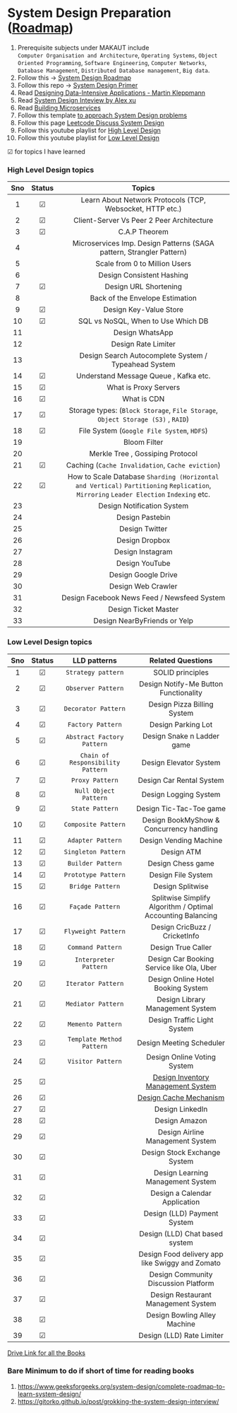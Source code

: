 # System Design Preparation ([Roadmap](https://www.geeksforgeeks.org/system-design/complete-roadmap-to-learn-system-design/))

1. Prerequisite subjects under MAKAUT include </br>
    `Computer Organisation and Architecture`, `Operating Systems`, `Object Oriented Programming`, `Software Engineering`, `Computer Networks`, `Database Management`, `Distributed Database management`, `Big data`.
2. Follow this -> [System Design Roadmap](https://roadmap.sh/system-design)
3. Follow this repo -> [System Design Primer](https://github.com/donnemartin/system-design-primer)
4. Read [Designing Data-Intensive Applications - Martin Kleppmann](https://drive.google.com/file/d/16LnNNlZ_dHyYEKL9IrUaX4oSwg7WgnKv/view?usp=drive_link)
5. Read [System Design Inteview by Alex xu](https://drive.google.com/file/d/1ka3Vd5jk0zJVIlzlHGJ-4qfUhutPsMCp/view?usp=drive_link)
6. Read [Building Microservices](https://drive.google.com/file/d/1KznVYSWwxSm9yyeSQu2AD_eLNU7Jl1tx/view?usp=drive_link)
7. Follow this template [to approach System Design problems](https://leetcode.com/discuss/career/229177/My-System-Design-Template)
8. Follow this page [Leetcode Discuss System Design](https://leetcode.com/discuss/interview-question/system-design?currentPage=1&orderBy=hot&query=)
9. Follow this youtube playlist for [High Level Design](https://youtube.com/playlist?list=PL6W8uoQQ2c63W58rpNFDwdrBnq5G3EfT7)
10. Follow this youtube playlist for [Low Level Design](https://youtube.com/playlist?list=PL6W8uoQQ2c61X_9e6Net0WdYZidm7zooW)

&#x2611; for topics I have learned

### High Level Design topics

|Sno|Status|Topics|
|:--:|:--:|:--:|
|1|&#x2611;| Learn About Network Protocols (TCP, Websocket, HTTP etc.) |
|2|&#x2611;| Client-Server Vs Peer 2 Peer Architecture |
|3|&#x2611;| C.A.P Theorem |
|4|| Microservices Imp. Design Patterns (SAGA pattern, Strangler Pattern) |
|5|| Scale from 0 to Million Users |
|6|| Design Consistent Hashing |
|7|&#x2611;| Design URL Shortening |
|8|| Back of the Envelope Estimation |
|9|&#x2611;| Design Key-Value Store |
|10|&#x2611;| SQL vs NoSQL, When to Use Which DB |
|11|| Design WhatsApp |
|12|| Design Rate Limiter |
|13|| Design Search Autocomplete System / Typeahead System |
|14|&#x2611;| Understand Message Queue , Kafka etc. |
|15|&#x2611;| What is Proxy Servers |
|16|&#x2611;| What is CDN |
|17|&#x2611;| Storage types: (`Block Storage`, `File Storage`, `Object Storage (S3)` , `RAID`) |
|18|&#x2611;| File System (`Google File System`, `HDFS`) |
|19|| Bloom Filter |
|20|| Merkle Tree , Gossiping Protocol |
|21|&#x2611;| Caching (`Cache Invalidation`, `Cache eviction`) |
|22|&#x2611;| How to Scale Database `Sharding (Horizontal and Vertical)` `Partitioning` `Replication`, `Mirroring` `Leader Election` `Indexing` etc. |
|23|| Design Notification System |
|24|| Design Pastebin |
|25|| Design Twitter |
|26|| Design Dropbox |
|27|| Design Instagram |
|28|| Design YouTube |
|29|| Design Google Drive |
|30|| Design Web Crawler |
|31|| Design Facebook News Feed / Newsfeed System |
|32|| Design Ticket Master |
|33|| Design NearByFriends or Yelp |

### Low Level Design topics

| Sno | Status | LLD patterns | Related Questions |
|:--:|:--:|:--:|:--:|
|1 |&#x2611; | `Strategy pattern` | SOLID principles |
|2 |&#x2611; | `Observer Pattern` | Design Notify-Me Button Functionality |
|3 |&#x2611; | `Decorator Pattern` | Design  Pizza Billing System |
|4 |&#x2611; | `Factory Pattern` | Design  Parking Lot |
|5 |&#x2611; | `Abstract Factory Pattern` | Design  Snake n Ladder game |
|6 |&#x2611; | `Chain of Responsibility Pattern` | Design Elevator System |
|7 |&#x2611; | `Proxy Pattern` | Design Car Rental System |
|8 |&#x2611; | `Null Object Pattern` | Design Logging System |
|9 |&#x2611; | `State Pattern` | Design Tic-Tac-Toe game |
|10|&#x2611; | `Composite Pattern` | Design BookMyShow & Concurrency handling |
|11|&#x2611; | `Adapter Pattern` | Design Vending Machine |
|12|&#x2611; | `Singleton Pattern` | Design ATM |
|13|&#x2611; | `Builder Pattern` | Design Chess game |
|14|&#x2611; | `Prototype Pattern` | Design File System |
|15|&#x2611; | `Bridge Pattern` | Design Splitwise |
|16|&#x2611; | `Façade Pattern` | Splitwise Simplify Algorithm / Optimal Accounting Balancing |
|17|&#x2611; | `Flyweight Pattern` | Design CricBuzz / CricketInfo |
|18|&#x2611; | `Command Pattern` | Design True Caller |
|19|&#x2611; | `Interpreter Pattern` | Design Car Booking Service like Ola, Uber |
|20|&#x2611; | `Iterator Pattern` | Design Online Hotel Booking System |
|21|&#x2611; | `Mediator Pattern` | Design Library Management System |
|22|&#x2611; | `Memento Pattern` | Design  Traffic Light System |
|23|&#x2611; | `Template Method Pattern` | Design Meeting Scheduler |
|24|&#x2611; | `Visitor Pattern` | Design Online Voting System |
|25|&#x2611; | | [Design Inventory Management System](https://www.interviewready.io/blog/low-level-system-design-of-an-inventory-management-system) |
|26|&#x2611; | | [Design Cache Mechanism](https://www.youtube.com/watch?v=B7iCXl_KSoM) |
|27|&#x2611; | | Design LinkedIn |
|28|&#x2611; | | Design Amazon |
|29|&#x2611; | | Design Airline Management System |
|30|&#x2611; | | Design Stock Exchange System |
|31|&#x2611; | | Design Learning Management System |
|32|&#x2611; | | Design a Calendar Application |
|33|&#x2611; | | Design (LLD) Payment System |
|34|&#x2611; | | Design (LLD) Chat based system |
|35|&#x2611; | | Design Food delivery app like Swiggy and Zomato |
|36|&#x2611; | | Design Community Discussion Platform |
|37|&#x2611; | | Design Restaurant Management System |
|38|&#x2611; | | Design Bowling Alley Machine |
|39|&#x2611; | | Design (LLD) Rate Limiter |

[Drive Link for all the Books](https://drive.google.com/drive/folders/1E0HFZHb5DZbiVWJcAuPQ0ENPhSBoEk7b)

### Bare Minimum to do if short of time for reading books
1. https://www.geeksforgeeks.org/system-design/complete-roadmap-to-learn-system-design/
2. https://gitorko.github.io/post/grokking-the-system-design-interview/
